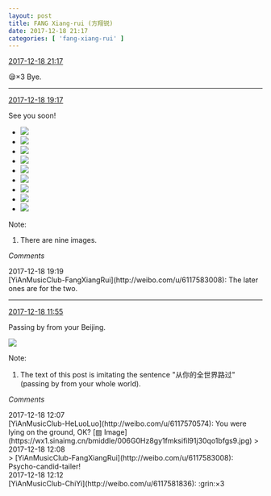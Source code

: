 ```yaml
---
layout: post
title: FANG Xiang-rui (方翔锐)
date: 2017-12-18 21:17
categories: [ 'fang-xiang-rui' ]
---
```


<div class="weibo-info">
  <a href="https://weibo.com/6117583008/FAg69Fryc">2017-12-18 21:17</a>
</div>

:sleepy:×3 Bye.

<!-- more -->

---

<div class="weibo-info">
  <a href="https://weibo.com/6117583008/FAfjDhvdD">2017-12-18 19:17</a>
</div>

See you soon!

<ul class="weibo-pic-list-3">
  <li class="weibo-pic">
    <a href="https://wx4.sinaimg.cn/mw690/006G0KNGgy1fml4yswda6j30qo0zkqb5.jpg"><img src="//wx4.sinaimg.cn/thumb150/006G0KNGgy1fml4yswda6j30qo0zkqb5.jpg" /></a>
  </li>
  <li class="weibo-pic">
    <a href="https://wx2.sinaimg.cn/mw690/006G0KNGgy1fml4z0fg6jj30qo0zkgtk.jpg"><img src="//wx2.sinaimg.cn/thumb150/006G0KNGgy1fml4z0fg6jj30qo0zkgtk.jpg" /></a>
  </li>
  <li class="weibo-pic">
    <a href="https://wx3.sinaimg.cn/mw690/006G0KNGgy1fml4z59albj30qo0zkn66.jpg"><img src="//wx3.sinaimg.cn/thumb150/006G0KNGgy1fml4z59albj30qo0zkn66.jpg" /></a>
  </li>
  <li class="weibo-pic">
    <a href="https://wx4.sinaimg.cn/mw690/006G0KNGgy1fml4zdapfoj30qo0zkn4p.jpg"><img src="//wx4.sinaimg.cn/thumb150/006G0KNGgy1fml4zdapfoj30qo0zkn4p.jpg" /></a>
  </li>
  <li class="weibo-pic">
    <a href="https://wx2.sinaimg.cn/mw690/006G0KNGgy1fml4zykicnj30qo0zkwn8.jpg"><img src="//wx2.sinaimg.cn/thumb150/006G0KNGgy1fml4zykicnj30qo0zkwn8.jpg" /></a>
  </li>
  <li class="weibo-pic">
    <a href="https://wx2.sinaimg.cn/mw690/006G0KNGgy1fml4xvpfjjj30qo0zkwnu.jpg"><img src="//wx2.sinaimg.cn/thumb150/006G0KNGgy1fml4xvpfjjj30qo0zkwnu.jpg" /></a>
  </li>
  <li class="weibo-pic">
    <a href="https://wx3.sinaimg.cn/mw690/006G0KNGly1fml4zzg8jzj30zk0qon5z.jpg"><img src="//wx3.sinaimg.cn/thumb150/006G0KNGly1fml4zzg8jzj30zk0qon5z.jpg" /></a>
  </li>
  <li class="weibo-pic">
    <a href="https://wx1.sinaimg.cn/mw690/006G0KNGly1fml4zzz9j2j30k0104jrj.jpg"><img src="//wx1.sinaimg.cn/thumb150/006G0KNGly1fml4zzz9j2j30k0104jrj.jpg" /></a>
  </li>
  <li class="weibo-pic">
    <a href="https://wx3.sinaimg.cn/mw690/006G0KNGly1fml4zzoec7j30ku0kwaa4.jpg"><img src="//wx3.sinaimg.cn/thumb150/006G0KNGly1fml4zzoec7j30ku0kwaa4.jpg" /></a>
  </li>
</ul>

Note:
1. There are nine images.

*Comments*

<div class="weibo-info">2017-12-18 19:19</div>
[YiAnMusicClub-FangXiangRui](http://weibo.com/u/6117583008): The later ones are for the two.

---

<div class="weibo-info">
  <a href="https://weibo.com/6117583008/FAcq7BcwK">2017-12-18 11:55</a>
</div>

Passing by from your Beijing.

<a href="https://wx4.sinaimg.cn/mw690/006G0KNGgy1fmks7unv0uj32c02c0e82.jpg">
  <img class="weibo-pic-preview" src="//wx4.sinaimg.cn/orj360/006G0KNGgy1fmks7unv0uj32c02c0e82.jpg" />
</a>

Note:
1. The text of this post is imitating the sentence "从你的全世界路过" (passing by from your whole world).

*Comments*

<div class="weibo-info">2017-12-18 12:07</div>
[YiAnMusicClub-HeLuoLuo](http://weibo.com/u/6117570574): You were lying on the ground, OK? [▨ Image](https://wx1.sinaimg.cn/bmiddle/006G0Hz8gy1fmksifil91j30qo1bfgs9.jpg)
> <div class="weibo-info">2017-12-18 12:08</div>
> [YiAnMusicClub-FangXiangRui](http://weibo.com/u/6117583008): Psycho-candid-tailer!

<div class="weibo-info">2017-12-18 12:12</div>
[YiAnMusicClub-ChiYi](http://weibo.com/u/6117581836): :grin:×3
